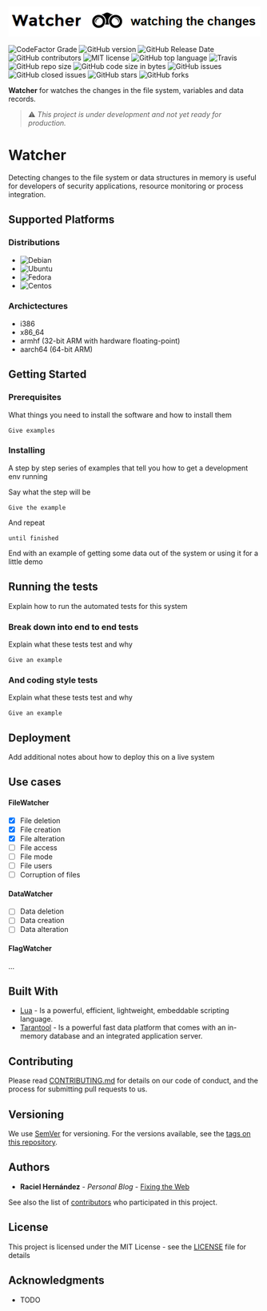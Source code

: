 ![Watcher](watcher.png)

![CodeFactor Grade](https://img.shields.io/codefactor/grade/github/racherb/watcher/master)
![GitHub version](https://badge.fury.io/gh/racherb%2Fwatcher.svg)
![GitHub Release Date](https://img.shields.io/github/release-date/racherb/watcher)
![GitHub contributors](https://img.shields.io/github/contributors/racherb/watcher.svg)
![MIT license](https://img.shields.io/badge/License-MIT-blue.svg)
![GitHub top language](https://img.shields.io/github/languages/top/racherb/watcher)
![Travis](https://travis-ci.com/racherb/watcher.svg?branch=master)
![GitHub repo size](https://img.shields.io/github/repo-size/racherb/watcher)
![GitHub code size in bytes](https://img.shields.io/github/languages/code-size/racherb/watcher)
![GitHub issues](https://img.shields.io/github/issues/racherb/watcher)
![GitHub closed issues](https://img.shields.io/github/issues-closed/racherb/watcher)
![GitHub stars](https://img.shields.io/github/stars/racherb/watcher?style=social)
![GitHub forks](https://img.shields.io/github/forks/racherb/watcher?style=social)

**Watcher** for watches the changes in the file system, variables and data records.

> :warning: *This project is under development and not yet ready for production.*

# Watcher

Detecting changes to the file system or data structures in memory is useful for developers of security applications, resource monitoring or process integration.

## Supported Platforms

### Distributions

- ![Debian](https://img.shields.io/badge/Debian-wheezy::jessie::stretch::sid-inactive)
- ![Ubuntu](https://img.shields.io/badge/Ubuntu-precise::trusty::xenial::yakkety::zesty-blueviolet)
- ![Fedora](https://img.shields.io/badge/Fedora-24::25::rawhide-red)
- ![Centos](https://img.shields.io/badge/Centos-6::7-blue)

### Archictectures

- i386
- x86_64
- armhf (32-bit ARM with hardware floating-point)
- aarch64 (64-bit ARM)


## Getting Started



### Prerequisites

What things you need to install the software and how to install them

```
Give examples
```

### Installing

A step by step series of examples that tell you how to get a development env running

Say what the step will be

```
Give the example
```

And repeat

```
until finished
```

End with an example of getting some data out of the system or using it for a little demo

## Running the tests

Explain how to run the automated tests for this system

### Break down into end to end tests

Explain what these tests test and why

```
Give an example
```

### And coding style tests

Explain what these tests test and why

```
Give an example
```

## Deployment

Add additional notes about how to deploy this on a live system

## Use cases

#### FileWatcher

- [x] File deletion
- [x] File creation
- [x] File alteration
- [ ] File access
- [ ] File mode
- [ ] File users
- [ ] Corruption of files

#### DataWatcher

- [ ] Data deletion
- [ ] Data creation
- [ ] Data alteration

#### FlagWatcher

...

## Built With

* [Lua](https://www.lua.org/) - Is a powerful, efficient, lightweight, embeddable scripting language.
* [Tarantool](https://maven.apache.org/) - Is a powerful fast data platform that comes with an in-memory database and an integrated application server.

## Contributing

Please read [CONTRIBUTING.md](CONTRIBUTING.md) for details on our code of conduct, and the process for submitting pull requests to us.

## Versioning

We use [SemVer](http://semver.org/) for versioning. For the versions available, see the [tags on this repository](https://github.com/racherb/watcher/tags).

## Authors

* **Raciel Hernández** - *Personal Blog* - [Fixing the Web](https://racherb.github.io/)

See also the list of [contributors](https://github.com/racherb/watcher/contributors) who participated in this project.

## License

This project is licensed under the MIT License - see the [LICENSE](LICENSE.md) file for details

## Acknowledgments

* TODO
